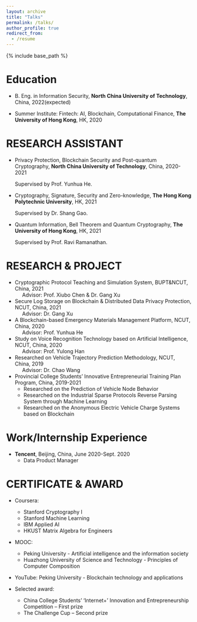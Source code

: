 ```yaml
---
layout: archive
title: "Talks"
permalink: /talks/
author_profile: true
redirect_from:
  - /resume
---
```


{% include base_path %}

Education
======
* B. Eng. in Information Security, **North China University of Technology**, China, 2022(expected)
                                                                 
* Summer Institute: Fintech: AI, Blockchain, Computational Finance, **The University of Hong Kong**, HK, 2020


RESEARCH ASSISTANT
======
* Privacy Protection, Blockchain Security and Post-quantum Cryptography, **North China University of Technology**, China, 2020-2021

  Supervised by Prof. Yunhua He.

* Cryptography, Signature, Security and Zero-knowledge, **The Hong Kong Polytechnic University**, HK, 2021

  Supervised by Dr. Shang Gao.

* Quantum Information, Bell Theorem and Quantum Cryptography, **The University of Hong Kong**, HK, 2021

  Supervised by Prof. Ravi Ramanathan.

RESEARCH & PROJECT
======
 * Cryptographic Protocol Teaching and Simulation System, BUPT&NCUT, China, 2021  
  &nbsp;&nbsp;&nbsp;&nbsp;&nbsp;Advisor: Prof. Xiubo Chen & Dr. Gang Xu  
 * Secure Log Storage on Blockchain & Distributed Data Privacy Protection, NCUT, China, 2021  
  &nbsp;&nbsp;&nbsp;&nbsp;&nbsp;Advisor: Dr. Gang Xu  
*  A Blockchain-based Emergency Materials Management Platform, NCUT, China, 2020  
  &nbsp;&nbsp;&nbsp;&nbsp;&nbsp;Advisor: Prof. Yunhua He  
*  Study on Voice Recognition Technology based on Artificial Intelligence, NCUT, China, 2020  
  &nbsp;&nbsp;&nbsp;&nbsp;&nbsp;Advisor: Prof. Yulong Han  
*  Researched on Vehicle Trajectory Prediction Methodology, NCUT, China, 2019  
  &nbsp;&nbsp;&nbsp;&nbsp;&nbsp;Advisor: Dr. Chao Wang  
* Provincial College Students’ Innovative Entrepreneurial Training Plan Program, China, 2019-2021  
  *   Researched on the Prediction of Vehicle Node Behavior                                                        
  *   Researched on the Industrial Sparse Protocols Reverse Parsing System through Machine Learning  
  *   Researched on the Anonymous Electric Vehicle Charge Systems based on Blockchain

Work/Internship Experience
======
  *  **Tencent**, Beijing, China, June 2020-Sept. 2020  
      *    Data Product Manager


CERTIFICATE & AWARD 
======
* Coursera:
   * Stanford Cryptography I  
   * Stanford Machine Learning
   * IBM Applied AI 
   * HKUST Matrix Algebra for Engineers

* MOOC: 
    *   Peking University - Artificial intelligence and the information society
    *   Huazhong University of Science and Technology - Principles of Computer Composition


* YouTube: Peking University - Blockchain technology and applications
 


* Selected award:
    *  China College Students’ ‘Internet+’ Innovation and Entrepreneurship Competition – First prize
    *  The Challenge Cup – Second prize


